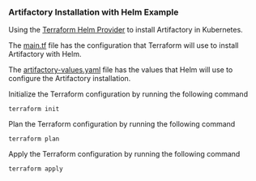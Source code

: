 ### Artifactory Installation with Helm Example
Using the [Terraform Helm Provider](https://developer.hashicorp.com/terraform/tutorials/kubernetes/helm-provider) to install Artifactory in Kubernetes.

The [main.tf](main.tf) file has the configuration that Terraform will use to install Artifactory with Helm.

The [artifactory-values.yaml](artifactory-values.yaml) file has the values that Helm will use to configure the Artifactory installation.

Initialize the Terraform configuration by running the following command
```shell
terraform init
```

Plan the Terraform configuration by running the following command
```shell
terraform plan
```

Apply the Terraform configuration by running the following command
```shell
terraform apply
```
